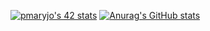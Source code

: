 
[![pmaryjo's 42 stats](https://badge42.vercel.app/api/v2/cl1p91hhn008509mt5uog6w9n/stats?cursusId=21&coalitionId=89)](https://github.com/JaeSeoKim/badge42)
[![Anurag's GitHub stats](https://github-readme-stats.vercel.app/api?username=mavmi)](https://github.com/anuraghazra/github-readme-stats)
